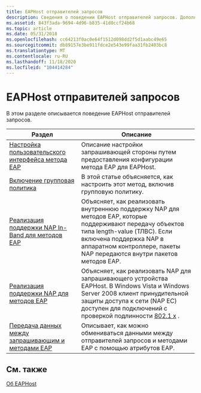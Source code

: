 ```yaml
---
title: EAPHost отправителей запросов
description: Сведения о поведении EAPHost отправителей запросов. Дополнительные сведения см. в разделах "как настроить вызывающий объект, указав конфигурацию метода EAP в EAPHost".
ms.assetid: 843f3ada-9694-4d96-b835-41d0ccf24b68
ms.topic: article
ms.date: 05/31/2018
ms.openlocfilehash: cc64213f0ac0e64f1512d098dd2f5d1aabc49e65
ms.sourcegitcommit: db89157e3be911fdce2e543e99faa31fb2403bc8
ms.translationtype: MT
ms.contentlocale: ru-RU
ms.lasthandoff: 11/18/2020
ms.locfileid: "104414284"
---
```

# <a name="eaphost-supplicants"></a>EAPHost отправителей запросов

В этом разделе описывается поведение EAPHost отправителей запросов.



| Раздел                                                                                                                    | Описание                                                                                                                                                                                                                              |
|--------------------------------------------------------------------------------------------------------------------------|------------------------------------------------------------------------------------------------------------------------------------------------------------------------------------------------------------------------------------------|
| [Настройка пользовательского интерфейса метода EAP](configuring-the-eap-method-user-interface.md)                               | Описание настройки запрашивающей стороны путем предоставления конфигурации метода EAP для EAPHost.                                                                                                                                            |
| [Включение групповая политика](enabling-group-policy.md)                                                                       | В этой статье объясняется, как настроить этот метод, включив групповую политику.                                                                                                                                                                       |
| [Реализация поддержки NAP In-Band для методов EAP](enabling-in-band-nap-support.md)                                     | Объясняет, как реализовать внутреннюю поддержку NAP для методов EAP, которые поддерживают передачу объектов типа length-value (ТЛВС). Если включена поддержка NAP в аппаратном контроллере, пакеты NAP передаются внутри пакетов методов EAP.             |
| [Реализация поддержки NAP для методов EAP](implementing-nap-for-eap-methods.md)                                         | Объясняет, как реализовать NAP для запрашивающего устройства EAPHost. В Windows Vista и Windows Server 2008 клиент принудительной защиты доступа к сети (NAP EC) доступен для подключений с проверкой подлинности [802.1 x](/previous-versions/windows/embedded/ms890287(v=msdn.10)) . |
| [Передача данных между запрашивающим и методами EAP](transferring-data-between-the-supplicant-and-eap-methods.md) | Описывает, как можно обмениваться данными между отправителей запросов и методами EAP с помощью атрибутов EAP.                                                                                                                                            |



 

## <a name="related-topics"></a>См. также

<dl> <dt>

[Об EAPHost](about-eap-host.md)
</dt> </dl>

 

 